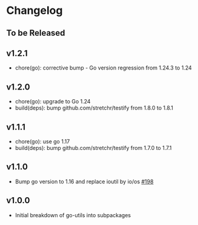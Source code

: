 # Changelog

## To be Released

## v1.2.1

* chore(go): corrective bump - Go version regression from 1.24.3 to 1.24

## v1.2.0

* chore(go): upgrade to Go 1.24
* build(deps): bump github.com/stretchr/testify from 1.8.0 to 1.8.1

## v1.1.1

* chore(go): use go 1.17
* build(deps): bump github.com/stretchr/testify from 1.7.0 to 1.7.1

## v1.1.0

* Bump go version to 1.16 and replace ioutil by io/os [#198](https://github.com/Scalingo/go-utils/pull/198)

## v1.0.0

* Initial breakdown of go-utils into subpackages
